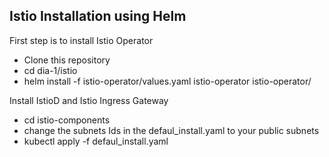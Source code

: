 ## Istio Installation using Helm

First step is to install Istio Operator

- Clone this repository
- cd dia-1/istio
- helm install -f istio-operator/values.yaml istio-operator istio-operator/

Install IstioD and Istio Ingress Gateway
 - cd istio-components
 - change the subnets Ids in the defaul_install.yaml to your public subnets
 - kubectl apply -f defaul_install.yaml